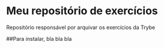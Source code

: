 # Meu repositório de exercícios
Repositório responsável por arquivar os exercícios da Trybe

##Para instalar, bla bla bla